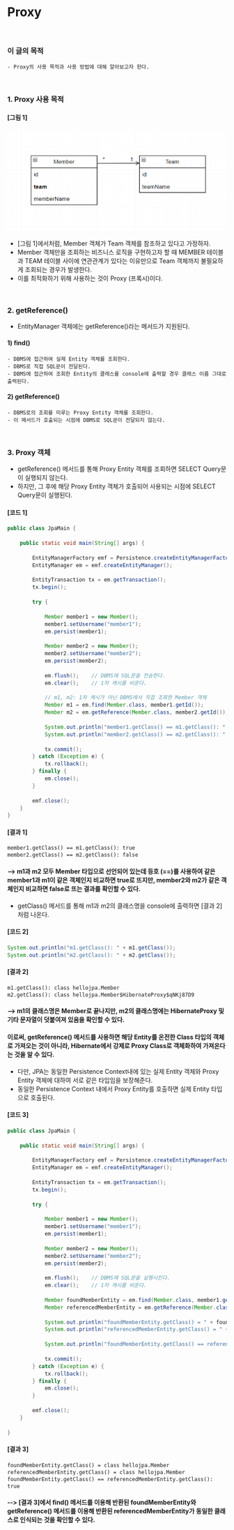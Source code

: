 # Proxy
<br/>

### 이 글의 목적
    - Proxy의 사용 목적과 사용 방법에 대해 알아보고자 한다.
<br/>

### 1. Proxy 사용 목적
#### [그림 1]
![IMAGE](../../../images/tableRelationship0005.png)
- [그림 1]에서처럼, Member 객체가 Team 객체를 참조하고 있다고 가정하자.
- Member 객체만을 조회하는 비즈니스 로직을 구현하고자 할 때 MEMBER 테이블과 TEAM 테이블 사이에 연관관계가 있다는 이유만으로 Team 객체까지 불필요하게 조회되는 경우가 발생한다.
- 이를 최적화하기 위해 사용하는 것이 Proxy (프록시)이다.
<br/>

### 2. getReference()
- EntityManager 객체에는 getReference()라는 메서드가 지원된다.
#### 1) find()
```plaintext
- DBMS에 접근하여 실제 Entity 객체를 조회한다.
- DBMS로 직접 SQL문이 전달된다.
- DBMS에 접근하여 조회한 Entity의 클래스를 console에 출력할 경우 클래스 이름 그대로 출력된다.
```
#### 2) getReference()
```plaintext
- DBMS로의 조회를 미루는 Proxy Entity 객체를 조회한다.
- 이 메서드가 호출되는 시점에 DBMS로 SQL문이 전달되지 않는다.
```
<br/>

### 3. Proxy 객체
- getReference() 메서드를 통해 Proxy Entity 객체를 조회하면 SELECT Query문이 실행되지 않는다.
- 하지만, 그 후에 해당 Proxy Entity 객체가 호출되어 사용되는 시점에 SELECT Query문이 실행된다.
#### [코드 1]
```java
public class JpaMain {

    public static void main(String[] args) {

        EntityManagerFactory emf = Persistence.createEntityManagerFactory("hello");
        EntityManager em = emf.createEntityManager();

        EntityTransaction tx = em.getTransaction();
        tx.begin();

        try {

            Member member1 = new Member();
            member1.setUsername("member1");
            em.persist(member1);

            Member member2 = new Member();
            member2.setUsername("member2");
            em.persist(member2);

            em.flush();    // DBMS에 SQL문을 전송한다.
            em.clear();    // 1차 캐시를 비운다.

            // m1, m2: 1차 캐시가 아닌 DBMS에서 직접 조회한 Member 객체
            Member m1 = em.find(Member.class, member1.getId());
            Member m2 = em.getReference(Member.class, member2.getId());

            System.out.println("member1.getClass() == m1.getClass(): " + (member1.getClass() == m1.getClass()));
            System.out.println("member2.getClass() == m2.getClass(): " + (member2.getClass() == m2.getClass()));

            tx.commit();
        } catch (Exception e) {
            tx.rollback();
        } finally {
            em.close();
        }

        emf.close();
    }
}
```
#### [결과 1]
```plaintext
member1.getClass() == m1.getClass(): true
member2.getClass() == m2.getClass(): false
```
#### --> m1과 m2 모두 Member 타입으로 선언되어 있는데 등호 (==)를 사용하여 같은 member1과 m1이 같은 객체인지 비교하면 true로 뜨지만, member2와 m2가 같은 객체인지 비교하면 false로 뜨는 결과를 확인할 수 있다.
- getClass() 메서드를 통해 m1과 m2의 클래스명을 console에 출력하면 [결과 2]처럼 나온다.
#### [코드 2]
```java
System.out.println("m1.getClass(): " + m1.getClass());
System.out.println("m2.getClass(): " + m2.getClass());
```
#### [결과 2]
```plaintext
m1.getClass(): class hellojpa.Member
m2.getClass(): class hellojpa.Member$HibernateProxy$qNKj87D9
```
#### --> m1의 클래스명은 Member로 끝나지만, m2의 클래스명에는 HibernateProxy 및 기타 문자열이 덧붙여져 있음을 확인할 수 있다.
#### 이로써, getReference() 메서드를 사용하면 해당 Entity를 온전한 Class 타입의 객체로 가져오는 것이 아니라, Hibernate에서 강제로 Proxy Class로 객체화하여 가져온다는 것을 알 수 있다.


- 다만, JPA는 동일한 Persistence Context내에 있는 실제 Entity 객체와 Proxy Entity 객체에 대하여 서로 같은 타입임을 보장해준다.
- 동일한 Persistence Context 내에서 Proxy Entity를 호출하면 실제 Entity 타입으로 호출된다.
#### [코드 3]
```java
public class JpaMain {

    public static void main(String[] args) {

        EntityManagerFactory emf = Persistence.createEntityManagerFactory("hello");
        EntityManager em = emf.createEntityManager();

        EntityTransaction tx = em.getTransaction();
        tx.begin();

        try {

            Member member1 = new Member();
            member1.setUsername("member1");
            em.persist(member1);

            Member member2 = new Member();
            member2.setUsername("member2");
            em.persist(member2);
            
            em.flush();    // DBMS에 SQL문을 실행시킨다.
            em.clear();    // 1차 캐시를 비운다.

            Member foundMemberEntity = em.find(Member.class, member1.getId());
            Member referencedMemberEntity = em.getReference(Member.class, member1.getId());

            System.out.println("foundMemberEntity.getClass() = " + foundMemberEntity.getClass());
            System.out.println("referencedMemberEntity.getClass() = " + referencedMemberEntity.getClass());

            System.out.println("foundMemberEntity.getClass() == referencedMemberEntity.getClass(): " + (foundMemberEntity.getClass() == referencedMemberEntity.getClass()));

            tx.commit();
        } catch (Exception e) {
            tx.rollback();
        } finally {
            em.close();
        }

        emf.close();
    }

}
```
#### [결과 3]
```plaintext
foundMemberEntity.getClass() = class hellojpa.Member
referencedMemberEntity.getClass() = class hellojpa.Member
foundMemberEntity.getClass() == referencedMemberEntity.getClass(): true
```
#### --> [결과 3]에서 find() 메서드를 이용해 반환된 foundMemberEntity와 getReference() 메서드를 이용해 반환된 referencedMemberEntity가 동일한 클래스로 인식되는 것을 확인할 수 있다.
